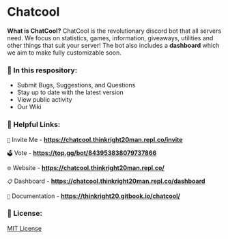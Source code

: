 # Chatcool

**What is ChatCool?**
ChatCool is the revolutionary discord bot that all servers need. We focus on statistics, games, information, giveaways, utilities and other things that suit your server! The bot also includes a **dashboard** which we aim to make fully customizable soon.

### 👀 In this respository:
 - Submit Bugs, Suggestions, and Questions
 - Stay up to date with the latest version
 - View public activity
 - Our Wiki

### 🔗 Helpful Links:

`📩` Invite Me - **https://chatcool.thinkright20man.repl.co/invite**

`🗳️` Vote - **https://top.gg/bot/843953838079737866**

`🌐` Website - **https://chatcool.thinkright20man.repl.co/**

`📋` Dashboard - **https://chatcool.thinkright20man.repl.co/dashboard**

`📕` Documentation - **https://thinkright20.gitbook.io/chatcool/**
 
### 🔎 License:

[MIT License](https://github.com/ChatCool-Inc/chatcool/blob/main/LICENSE.md)
